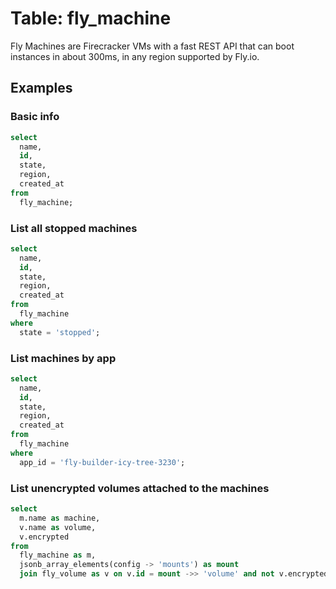 # Table: fly_machine

Fly Machines are Firecracker VMs with a fast REST API that can boot instances in about 300ms, in any region supported by Fly.io.

## Examples

### Basic info

```sql
select
  name,
  id,
  state,
  region,
  created_at
from
  fly_machine;
```

### List all stopped machines

```sql
select
  name,
  id,
  state,
  region,
  created_at
from
  fly_machine
where
  state = 'stopped';
```

### List machines by app

```sql
select
  name,
  id,
  state,
  region,
  created_at
from
  fly_machine
where
  app_id = 'fly-builder-icy-tree-3230';
```

### List unencrypted volumes attached to the machines

```sql
select
  m.name as machine,
  v.name as volume,
  v.encrypted
from
  fly_machine as m,
  jsonb_array_elements(config -> 'mounts') as mount
  join fly_volume as v on v.id = mount ->> 'volume' and not v.encrypted;
```
